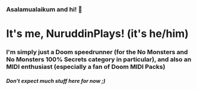 ### Asalamualaikum and hi! 👋

# It's me, NuruddinPlays! (it's he/him)

### I'm simply just a Doom speedrunner (for the No Monsters and No Monsters 100% Secrets category in particular), and also an MIDI enthusiast (especially a fan of Doom MIDI Packs)
##### Don't expect much stuff here for now ;)</p></p>

<!--
##
### So, here is my YouTube channel!</p>
[![YouTube](https://img.shields.io/youtube/channel/subscribers/UCv4BSZ_RImSLFct7XLxZlnA?style=for-the-badge&logo=youtube&logoColor=red&labelColor=darkgreen&color=yellow)](https://youtube.com/@NuruddinPlays) <- Click here to check it out! </p>
#### And also [my redirects page](https://bit.ly/NuruddinPlays) to bring you to other places

##

##

### If you want to contact me, just message me on discord 
![](https://dcbadge.vercel.app/api/shield/909125184211025960)
##### (don't worry about the do not disturb status 😉)

**NuruTheDoomer/NuruTheDoomer** is a ✨ _special_ ✨ repository because its `README.md` (this file) appears on your GitHub profile.

Here are some ideas to get you started:

- 🔭 I’m currently working on ...
- 🌱 I’m currently learning ...
- 👯 I’m looking to collaborate on ...
- 🤔 I’m looking for help with ...
- 💬 Ask me about ...
- 📫 How to reach me: ...
- 😄 Pronouns: ...
- ⚡ Fun fact: ...
-->
